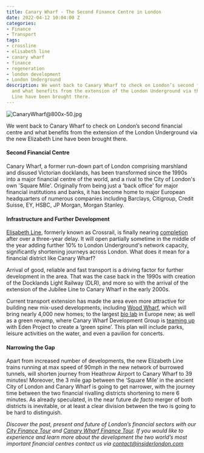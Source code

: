 ```yaml
---
title: Canary Wharf - The Second Finance Centre in London
date: 2022-04-12 10:04:00 Z
categories:
- Finance
- Transport
tags:
- crossline
- elisabeth line
- canary wharf
- finance
- regeneration
- london development
- London Underground
description: We went back to Canary Wharf to check on London’s second financial centre
  and what benefits from the extension of the London Underground via the new Elizabeth
  Line have been brought there.
---
```


![CanaryWharf@800x-50.jpg](/uploads/CanaryWharf@800x-50.jpg)


We went back to Canary Wharf to check on London’s second financial centre and what benefits from the extension of the London Underground via the new Elizabeth Line have been brought there.


#### Second Financial Centre 

Canary Wharf, a former run-down part of London comprising marshland and disused Victorian docklands, has been transformed since the 1990s into a major financial centre of the world, and a rival to the City of London's own 'Square Mile'. Originally from being just a 'back office' for major financial institutions and banks, it has become home to major European headquarters of numerous companies including Barclays, Citigroup, Credit Suisse, EY, HSBC, JP Morgan, Morgan Stanley.
  

#### Infrastructure and Further Development

[Elisabeth Line](https://tfl.gov.uk/travel-information/improvements-and-projects/elizabeth-line), formerly known as Crossrail, is finally nearing [completion](https://www.crossrail.co.uk/news/articles/crossrail-project-update) after over a three-year delay. It will open partially sometime in the middle of the year adding further 10% to London Underground's network capacity, significantly shortening journeys across London. What does it mean for a financial district like Canary Wharf?

Arrival of good, reliable and fast transport is a driving factor for further development in the area. That was the case back in the 1990s with creation of the Docklands Light Railway (DLR), and more so with the arrival of the extension of the Jubilee Line to Canary Wharf in the early 2000s.

Current transport extension has made the area even more attractive for building new mix-used developments, including [Wood Wharf](https://group.canarywharf.com/portfolio-and-places/wood-wharf/), which will bring nearly 4,000 new homes; to the largest [bio lab](https://www.standard.co.uk/business/canary-wharf-kadans-science-partner-lab-development-life-sciences-biotech-pharma-b991372.html) in Europe new; as well as a green revamp, where Canary Wharf Development Group is [teaming up](https://www.cityam.com/going-green-eden-project-plots-new-base-in-canary-wharf/) with Eden Project to create a ‘green spine’. This plan will include parks, leisure activities on the water, and even a pavilion for concerts. 


#### Narrowing the Gap

Apart from increased number of developments, the new Elizabeth Line trains running at max speed of 90mph in the new network of burrowed tunnels, will shorten journey from Heathrow Airport to Canary Wharf to 39 minutes!
Moreover, the 3 mile gap between the ‘Square Mile’ in the ancient City of London and Canary Wharf is going to get narrower, with the journey time between the two financial rivalling districts shortening to mere 6 minutes. As already speculated, in the near future *de facto* merger of both districts is inevitable, or at least a clear division between the two is going to be hard to distinguish. 


*Discover the past, present and future of London’s financial sectors with our [City Finance Tour](https://www.insiderlondon.com/london/educational-tours/london-finance-walking-tour/) and [Canary Wharf Finance Tour](https://www.insiderlondon.com/london/educational-tours/london-finance-walking-tour/#canary-wharf-walking-tour). If you would like to experience and learn more about the development the two world’s most important financial centres contact us via <a href="mailto:contact@insiderlondon.com">contact@insiderlondon.com</a>*

